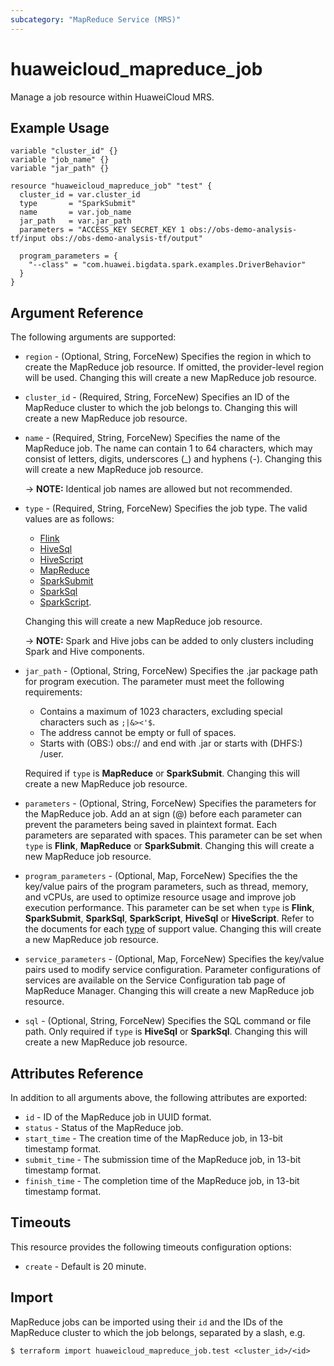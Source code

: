 ```yaml
---
subcategory: "MapReduce Service (MRS)"
---
```


# huaweicloud_mapreduce_job

Manage a job resource within HuaweiCloud MRS.

## Example Usage

```hcl
variable "cluster_id" {}
variable "job_name" {}
variable "jar_path" {}

resource "huaweicloud_mapreduce_job" "test" {
  cluster_id = var.cluster_id
  type       = "SparkSubmit"
  name       = var.job_name
  jar_path   = var.jar_path
  parameters = "ACCESS_KEY SECRET_KEY 1 obs://obs-demo-analysis-tf/input obs://obs-demo-analysis-tf/output"

  program_parameters = {
    "--class" = "com.huawei.bigdata.spark.examples.DriverBehavior"
  }
}
```

## Argument Reference

The following arguments are supported:

* `region` - (Optional, String, ForceNew) Specifies the region in which to create the MapReduce job resource.
  If omitted, the provider-level region will be used.
  Changing this will create a new MapReduce job resource.

* `cluster_id` - (Required, String, ForceNew) Specifies an ID of the MapReduce cluster to which the
  job belongs to.
  Changing this will create a new MapReduce job resource.

* `name` - (Required, String, ForceNew) Specifies the name of the MapReduce job.
  The name can contain 1 to 64 characters, which may consist of letters, digits,
  underscores (_) and hyphens (-).
  Changing this will create a new MapReduce job resource.

  -> **NOTE:** Identical job names are allowed but not recommended.

* `type` - (Required, String, ForceNew) Specifies the job type.
  The valid values are as <span id="jump">follows</span>:
  - [Flink](https://support.huaweicloud.com/intl/en-us/usermanual-mrs/mrs_01_0527.html)
  - [HiveSql](https://support.huaweicloud.com/intl/en-us/usermanual-mrs/mrs_01_0525.html)
  - [HiveScript](https://support.huaweicloud.com/intl/en-us/usermanual-mrs/mrs_01_0525.html)
  - [MapReduce](https://support.huaweicloud.com/intl/en-us/usermanual-mrs/mrs_01_0052.html)
  - [SparkSubmit](https://support.huaweicloud.com/intl/en-us/usermanual-mrs/mrs_01_0524.html)
  - [SparkSql](https://support.huaweicloud.com/intl/en-us/usermanual-mrs/mrs_01_0526.html)
  - [SparkScript](https://support.huaweicloud.com/intl/en-us/usermanual-mrs/mrs_01_0526.html).

  Changing this will create a new MapReduce job resource.

  -> **NOTE:** Spark and Hive jobs can be added to only clusters including Spark and Hive components.

* `jar_path` - (Optional, String, ForceNew) Specifies the .jar package path for program execution.
  The parameter must meet the following requirements:
  - Contains a maximum of 1023 characters, excluding special characters such as `;|&><'$`.
  - The address cannot be empty or full of spaces.
  - Starts with (OBS:) obs:// and end with .jar or starts with (DHFS:) /user.

  Required if `type` is __MapReduce__ or __SparkSubmit__.
  Changing this will create a new MapReduce job resource.

* `parameters` - (Optional, String, ForceNew) Specifies the parameters for the MapReduce job.
  Add an at sign (@) before each parameter can prevent the parameters being saved in plaintext format.
  Each parameters are separated with spaces.
  This parameter can be set when `type` is __Flink__, __MapReduce__ or __SparkSubmit__.
  Changing this will create a new MapReduce job resource.

* `program_parameters` - (Optional, Map, ForceNew) Specifies the the key/value pairs of the program parameters, such as
  thread, memory, and vCPUs, are used to optimize resource usage and improve job execution performance.
  This parameter can be set when `type` is __Flink__, __SparkSubmit__, __SparkSql__, __SparkScript__, __HiveSql__ or
  __HiveScript__.
  Refer to the documents for each [type](#jump) of support value.
  Changing this will create a new MapReduce job resource.

* `service_parameters` - (Optional, Map, ForceNew) Specifies the key/value pairs used to modify service configuration.
  Parameter configurations of services are available on the Service Configuration tab page of MapReduce Manager.
  Changing this will create a new MapReduce job resource.

* `sql` - (Optional, String, ForceNew) Specifies the SQL command or file path.
  Only required if `type` is __HiveSql__ or __SparkSql__.
  Changing this will create a new MapReduce job resource.

## Attributes Reference

In addition to all arguments above, the following attributes are exported:

* `id` - ID of the MapReduce job in UUID format.
* `status` - Status of the MapReduce job.
* `start_time` - The creation time of the MapReduce job, in 13-bit timestamp format.
* `submit_time` - The submission time of the MapReduce job, in 13-bit timestamp format.
* `finish_time` - The completion time of the MapReduce job, in 13-bit timestamp format.

## Timeouts
This resource provides the following timeouts configuration options:
- `create` - Default is 20 minute.

## Import

MapReduce jobs can be imported using their `id` and the IDs of the MapReduce cluster to which the job belongs,
separated by a slash, e.g.
```
$ terraform import huaweicloud_mapreduce_job.test <cluster_id>/<id>
```
